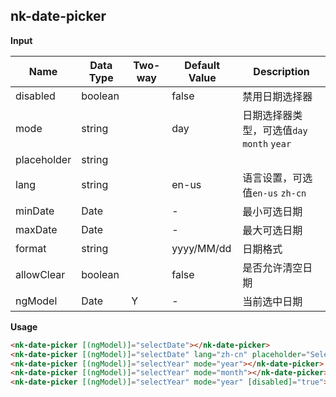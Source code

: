 ## nk-date-picker

**Input**

| Name| Data Type | Two-way | Default Value | Description |
| --- | --- | --- | --- | --- |
| disabled | boolean | | false | 禁用日期选择器 |
| mode | string | | day | 日期选择器类型，可选值`day` `month` `year` |
| placeholder | string | | | |
| lang | string | | en-us | 语言设置，可选值`en-us` `zh-cn` |
| minDate | Date | | - | 最小可选日期 |
| maxDate | Date | | - | 最大可选日期 |
| format | string | | yyyy/MM/dd | 日期格式 |
| allowClear | boolean | | false | 是否允许清空日期 |
| ngModel | Date | Y | - | 当前选中日期 |
 
**Usage**
```html
<nk-date-picker [(ngModel)]="selectDate"></nk-date-picker>
<nk-date-picker [(ngModel)]="selectDate" lang="zh-cn" placeholder="Select Date"></nk-date-picker>
<nk-date-picker [(ngModel)]="selectYear" mode="year"></nk-date-picker>
<nk-date-picker [(ngModel)]="selectYear" mode="month"></nk-date-picker>
<nk-date-picker [(ngModel)]="selectYear" mode="year" [disabled]="true"></nk-date-picker>
```
